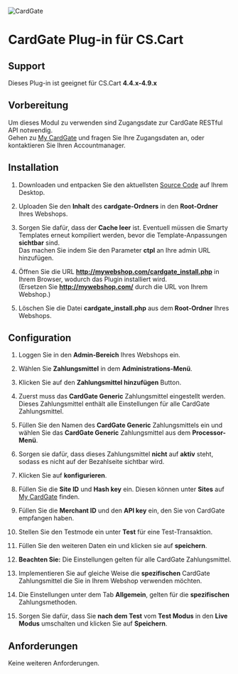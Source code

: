 ![CardGate](https://cdn.curopayments.net/thumb/200/logos/cardgate.png)

# CardGate Plug-in für CS.Cart

## Support

Dieses Plug-in ist geeignet für CS.Cart **4.4.x-4.9.x**

## Vorbereitung

Um dieses Modul zu verwenden sind Zugangsdate zur CardGate RESTful API notwendig.  
Gehen zu [My CardGate](https://my.cardgate.com/) und fragen Sie Ihre Zugangsdaten an, oder kontaktieren Sie Ihren Accountmanager.

## Installation

1. Downloaden und entpacken Sie den aktuellsten [Source Code](https://github.com/cardgate/cs-cart/releases/) auf Ihrem Desktop.

2. Uploaden Sie den **Inhalt** des **cardgate-Ordners** in den **Root-Ordner** Ihres Webshops.

3. Sorgen Sie dafür, dass der **Cache leer** ist. Eventuell müssen die Smarty Templates erneut kompiliert werden, bevor die Template-Anpassungen **sichtbar** sind.  
   Das machen Sie indem Sie den Parameter **ctpl** an Ihre admin URL hinzufügen.

4. Öffnen Sie die URL **http://mywebshop.com/cardgate_install.php** in Ihrem Browser,  wodurch das Plugin installiert wird.  
   (Ersetzen Sie **http://mywebshop.com/** durch die URL von Ihrem Webshop.)

5. Löschen Sie die Datei **cardgate_install.php** aus dem **Root-Ordner** Ihres Webshops.

## Configuration

1. Loggen Sie in den **Admin-Bereich** Ihres Webshops ein.

2. Wählen Sie **Zahlungsmittel** in dem **Administrations-Menü**.

3. Klicken Sie auf den **Zahlungsmittel hinzufügen** Button.

4. Zuerst muss das **CardGate Generic** Zahlungsmittel eingestellt werden. Dieses Zahlungsmittel enthält alle Einstellungen für alle CardGate Zahlungsmittel.

5. Füllen Sie den Namen des **CardGate Generic** Zahlungsmittels ein und wählen Sie das **CardGate Generic** Zahlungsmittel aus dem **Processor-Menü**.

6. Sorgen sie dafür, dass dieses Zahlungsmittel **nicht** auf **aktiv**  steht, sodass es nicht auf der Bezahlseite sichtbar wird.

7. Klicken Sie auf **konfigurieren**.

8. Füllen Sie die **Site ID** und **Hash key** ein. Diesen können unter **Sites** auf [My CardGate](https://my.cardgate.com/) finden.

9. Füllen Sie die **Merchant ID** und den **API key** ein, den Sie von CardGate empfangen haben.

10. Stellen Sie den Testmode ein unter **Test** für eine Test-Transaktion.

11. Füllen Sie den weiteren Daten ein und klicken sie auf **speichern**.

12. **Beachten Sie:** Die Einstellungen gelten für alle CardGate Zahlungsmittel.

13. Implementieren Sie auf gleiche Weise die **spezifischen** CardGate Zahlungsmittel die Sie in Ihrem Webshop verwenden möchten.

14. Die Einstellungen unter dem Tab **Allgemein**, gelten für die **spezifischen** Zahlungsmethoden.

15. Sorgen Sie dafür, dass Sie **nach dem Test** vom **Test Modus** in den **Live Modus** umschalten und klicken Sie auf **Speichern**.

## Anforderungen

Keine weiteren Anforderungen.
